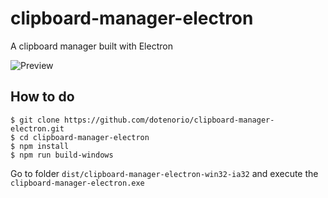 # clipboard-manager-electron
A clipboard manager built with Electron

![Preview](https://i.imgur.com/n3a8ff3.png)

## How to do

```
$ git clone https://github.com/dotenorio/clipboard-manager-electron.git
$ cd clipboard-manager-electron
$ npm install
$ npm run build-windows
```

Go to folder `dist/clipboard-manager-electron-win32-ia32` and execute the `clipboard-manager-electron.exe`

